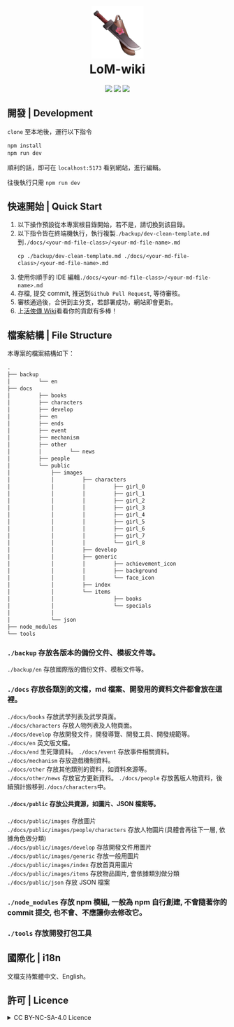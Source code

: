 <h1 align="center">
    <img width="120" height="120" src="docs/public/images/index/logo.png" alt=""><br>
    LoM-wiki
</h1>

<p align="center">
    <a href="https://github.com/Mr-Smilin/LoM-wiki"><img src="https://img.shields.io/badge/npm-18.18.1-blue?style=flat-square"></a>  
    <a href="https://github.com/Mr-Smilin/LoM-wiki/blob/main/License"><img src="https://img.shields.io/badge/license-CC_BY_NC_SA_4.0-green?style=flat-square"></a>  
    <a href="https://github.com/Mr-Smilin/LoM-wiki"><img src="https://img.shields.io/github/stars/Mr-Smilin/LoM-wiki?style=flat-square"></a>
</p>

## 開發 | Development

`clone` 至本地後，運行以下指令

```sh
npm install
npm run dev
```

順利的話，即可在 `localhost:5173` 看到網站，進行編輯。

往後執行只需 `npm run dev`

## 快速開始 | Quick Start

1. 以下操作預設從本專案根目錄開始，若不是，請切換到該目錄。
2. 以下指令皆在終端機執行，執行複製`./backup/dev-clean-template.md`到`./docs/<your-md-file-class>/<your-md-file-name>.md`
    ```shell
    cp ./backup/dev-clean-template.md ./docs/<your-md-file-class>/<your-md-file-name>.md
    ```
3. 使用你順手的 IDE 編輯`./docs/<your-md-file-class>/<your-md-file-name>.md`
4. 存檔, 提交 commit, 推送到`Github Pull Request`, 等待審核。
5. 審核通過後，合併到主分支，若部署成功，網站即會更新。
6. 上[活俠傳 Wiki](https://smilin.net/LoM-wiki/)看看你的貢獻有多棒！

## 檔案結構 | File Structure

本專案的檔案結構如下：

```
.
├── backup
│         └── en
├── docs
│         ├── books
│         ├── characters
│         ├── develop
│         ├── en
│         ├── ends
│         ├── event
│         ├── mechanism
│         ├── other
│         │         └── news
│         ├── people
│         └── public
│             ├── images
│             │         ├── characters
│             │         │         ├── girl_0
│             │         │         ├── girl_1
│             │         │         ├── girl_2
│             │         │         ├── girl_3
│             │         │         ├── girl_4
│             │         │         ├── girl_5
│             │         │         ├── girl_6
│             │         │         ├── girl_7
│             │         │         └── girl_8
│             │         ├── develop
│             │         ├── generic
│             │         │         ├── achievement_icon
│             │         │         ├── background
│             │         │         └── face_icon
│             │         ├── index
│             │         └── items
│             │                   ├── books
│             │                   └── specials
│             │
│             └── json
├── node_modules
└── tools
```

### `./backup` 存放各版本的備份文件、模板文件等。

`./backup/en` 存放國際版的備份文件、模板文件等。

### `./docs` 存放各類別的文檔，md 檔案、開發用的資料文件都會放在這裡。

`./docs/books` 存放武學列表及武學頁面。  
`./docs/characters` 存放人物列表及人物頁面。  
`./docs/develop` 存放開發文件，開發導覽、開發工具、開發規範等。  
`./docs/en` 英文版文檔。  
`./docs/end` 生死簿資料。
`./docs/event` 存放事件相關資料。  
`./docs/mechanism` 存放遊戲機制資料。  
`./docs/other` 存放其他類別的資料，如資料來源等。  
`./docs/other/news` 存放官方更新資料。
`./docs/people` 存放舊版人物資料，後續預計搬移到`./docs/characters`中。

#### `./docs/public` 存放公共資源，如圖片、JSON 檔案等。

`./docs/public/images` 存放圖片  
`./docs/public/images/people/characters` 存放人物圖片(具體會再往下一層, 依據角色做分類)  
`./docs/public/images/develop` 存放開發文件用圖片  
`./docs/public/images/generic` 存放一般用圖片  
`./docs/public/images/index` 存放首頁用圖片  
`./docs/public/images/items` 存放物品圖片, 會依據類別做分類  
`./docs/public/json` 存放 JSON 檔案

### `./node_modules` 存放 npm 模組, 一般為 npm 自行創建, 不會隨著你的 commit 提交, 也不會、不應讓你去修改它。

### `./tools` 存放開發打包工具

## 國際化 | i18n

文檔支持繁體中文、English。

## 許可 | Licence

<details>
<summary>CC BY-NC-SA-4.0 Licence</summary>

[![FOSSA Status](https://app.fossa.com/api/projects/git%2Bgithub.com%2FMr-Smilin%2FLoM-wiki.svg?type=large&issueType=license)](https://app.fossa.com/projects/git%2Bgithub.com%2FMr-Smilin%2FLoM-wiki?ref=badge_large&issueType=license)

</details>
